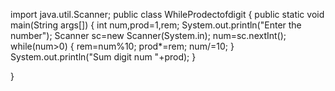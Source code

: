 import java.util.Scanner;
public class WhileProdectofdigit
{
    public static void main(String args[])
 {
     int num,prod=1,rem;
     System.out.println("Enter the number");
     Scanner sc=new Scanner(System.in);
     num=sc.nextInt();
     while(num>0)
     {
         rem=num%10;
         prod*=rem;
         num/=10;
     }
     System.out.println("Sum digit num  "+prod);
 }
    
}
